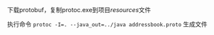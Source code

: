 下载protobuf，复制protoc.exe到项目*resources*文件

执行命令 `protoc -I=. --java_out=../java addressbook.proto` 生成文件
